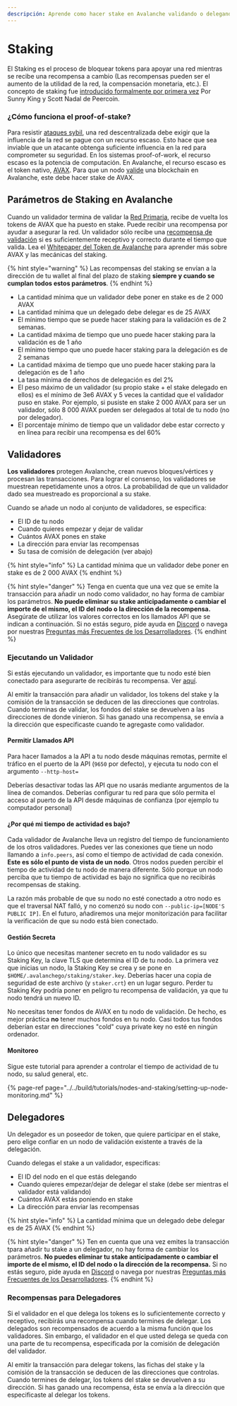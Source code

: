 ```yaml
---
descripción: Aprende como hacer stake en Avalanche validando o delegando
---
```


# Staking

El Staking es el proceso de bloquear tokens para apoyar una red mientras se recibe una recompensa a cambio \(Las recompensas pueden ser el aumento de la utilidad de la red, la compensación monetaria, etc.\). El concepto de staking fue [introducido formalmente por primera vez](https://web.archive.org/web/20160306084128/https://peercoin.net/assets/paper/peercoin-paper.pdf) Por Sunny King y Scott Nadal de Peercoin.

### ¿Cómo funciona el proof-of-stake?

Para resistir [ataques sybil](https://support.avalabs.org/en/articles/4064853-what-is-a-sybil-attack), una red descentralizada debe exigir que la influencia de la red se pague con un recurso escaso. Esto hace que sea inviable que un atacante obtenga suficiente influencia en la red para comprometer su seguridad. En los sistemas proof-of-work, el recurso escaso es la potencia de computación. En Avalanche, el recurso escaso es el token nativo, [AVAX](../../#avalanche-avax-token). Para que un nodo [valide](http://support.avalabs.org/en/articles/4064704-what-is-a-blockchain-validator) una blockchain en Avalanche, este debe hacer stake de AVAX.

## Parámetros de Staking en Avalanche

Cuando un validador termina de validar la [Red Primaria](http://support.avalabs.org/en/articles/4135650-what-is-the-primary-network), recibe de vuelta los tokens de AVAX que ha puesto en stake. Puede recibir una recompensa por ayudar a asegurar la red. Un validador sólo recibe una [recompensa de validación](http://support.avalabs.org/en/articles/4587396-what-are-validator-staking-rewards) si es suficientemente receptivo y correcto durante el tiempo que valida. Lea el [Whitepaper del Token de Avalanche](https://files.avalabs.org/papers/token.pdf) para aprender más sobre AVAX y las mecánicas del staking.

{% hint style="warning" %}
Las recompensas del staking se envían a la dirección de tu wallet al final del plazo de staking **siempre y cuando se cumplan todos estos parámetros**.
{% endhint %}

* La cantidad mínima que un validador debe poner en stake es de 2 000 AVAX
* La cantidad mínima que un delegado debe delegar es de 25 AVAX
* El mínimo tiempo que se puede hacer staking para la validación es de 2 semanas.
* La cantidad máxima de tiempo que uno puede hacer staking para la validación es de 1 año
* El mínimo tiempo que uno puede hacer staking para la delegación es de 2 semanas
* La cantidad máxima de tiempo que uno puede hacer staking para la delegación es de 1 año
* La tasa mínima de derechos de delegación es del 2%
* El peso máximo de un validador \(su propio stake + el stake delegado en ellos\) es el mínimo de 3e6 AVAX y 5 veces la cantidad que el validador puso en stake. Por ejemplo, si pusiste en stake 2 000 AVAX para ser un validador, sólo 8 000 AVAX pueden ser delegados al total de tu nodo \(no por delegador\).
* El porcentaje mínimo de tiempo que un validador debe estar correcto y en línea para recibir una recompensa es del 60%

## Validadores

**Los validadores** protegen Avalanche, 
crean nuevos bloques/vértices y procesan las transacciones. Para lograr el consenso, los validadores se muestrean repetidamente unos a otros. La probabilidad de que un validador dado sea muestreado es proporcional a su stake.

Cuando se añade un nodo al conjunto de validadores, se especifica:

* El ID de tu nodo
* Cuando quieres empezar y dejar de validar
* Cuántos AVAX pones en stake
* La dirección para enviar las recompensas
* Su tasa de comisión de delegación \(ver abajo\)

{% hint style="info" %}
La cantidad mínima que un validador debe poner en stake es de 2 000 AVAX
{% endhint %}

{% hint style="danger" %}
Tenga en cuenta que una vez que se emite la transacción para añadir un nodo como validador, no hay forma de cambiar los parámetros. **No puede eliminar su stake anticipadamente o cambiar el importe de el mismo, el ID del nodo o la dirección de la recompensa.** Asegúrate de utilizar los valores correctos en los llamados API que se indican a continuación. Si no estás seguro, pide ayuda en [Discord](https://chat.avax.network) o navega por nuestras [Preguntas más Frecuentes de los Desarrolladores](http://support.avalabs.org/en/collections/2618154-developer-faq).
{% endhint %}

### Ejecutando un Validador <a id="running-a-validator"></a>

Si estás ejecutando un validador, es importante que tu nodo esté bien conectado para asegurarte de recibirás tu recompensa. Ver [aquí](http://support.avalabs.org/en/articles/4594192-networking-setup).

Al emitir la transacción para añadir un validador, los tokens del stake y la comisión de la transacción se deducen de las direcciones que controlas. Cuando terminas de validar, los fondos del stake se devuelven a las direcciones de donde vinieron. Si has ganado una recompensa, se envía a la dirección que especificaste cuando te agregaste como validador.

#### Permitir Llamados API <a id="allow-api-calls"></a>

Para hacer llamados a la API a tu nodo desde máquinas remotas, permite el tráfico en el puerto de la API \(`9650` por defecto\), y ejecuta tu nodo con el argumento `--http-host=`

Deberías desactivar todas las API que no usarás mediante argumentos de la línea de comandos. Deberías configurar tu red para que sólo permita el acceso al puerto de la API desde máquinas de confianza  \(por ejemplo tu computador personal\)

#### ¿Por qué mi tiempo de actividad es bajo? <a id="why-is-my-uptime-low"></a>

Cada validador de Avalanche lleva un registro del tiempo de funcionamiento de los otros validadores. Puedes ver las conexiones que tiene un nodo llamando a `info.peers`, así como el tiempo de actividad de cada conexión. **Este es sólo el punto de vista de un nodo**. Otros nodos pueden percibir el tiempo de actividad de tu nodo de manera diferente. Sólo porque un nodo perciba que tu tiempo de actividad es bajo no significa que no recibirás recompensas de staking.

La razón más probable de que su nodo no esté conectado a otro nodo es que el traversal NAT falló, y no comenzó su nodo con `--public-ip=[NODE'S PUBLIC IP]`. En el futuro, añadiremos una mejor monitorización para facilitar la verificación de que su nodo está bien conectado.

#### Gestión Secreta <a id="secret-management"></a>

Lo único que necesitas mantener secreto en tu nodo validador es su Staking Key, la clave TLS que determina el ID de tu nodo. La primera vez que inicias un nodo, la Staking Key se crea y se pone en `$HOME/.avalanchego/staking/staker.key`. Deberías hacer una copia de seguridad de este archivo \(y `staker.crt`\) en un lugar seguro. Perder tu Staking Key podría poner en peligro tu recompensa de validación, ya que tu nodo tendrá un nuevo ID.

No necesitas tener fondos de AVAX en tu nodo de validación. De hecho, es mejor práctica **no** tener muchos fondos en tu nodo. Casi todos tus fondos deberían estar en direcciones "cold" cuya private key no esté en ningún ordenador.

#### Monitoreo<a id="monitoring"></a>

Sigue este tutorial para aprender a controlar el tiempo de actividad de tu nodo, su salud general, etc.

{% page-ref page="../../build/tutorials/nodes-and-staking/setting-up-node-monitoring.md" %}

## Delegadores

Un delegador es un poseedor de token, que quiere participar en el stake, pero elige confiar en un nodo de validación existente a través de la delegación.

Cuando delegas el stake a un validador, especificas:

* El ID del nodo en el que estás delegando
* Cuando quieres empezar/dejar de delegar el stake \(debe ser mientras el validador está validando\)
* Cuántos AVAX estás poniendo en stake
* La dirección para enviar las recompensas

{% hint style="info" %}
La cantidad mínima que un delegado debe delegar es de 25 AVAX
{% endhint %}

{% hint style="danger" %}
Ten en cuenta que una vez emites la transacción tpara añadir tu stake a un delegador, no hay forma de cambiar los parámetros. **No puedes eliminar tu stake anticipadamente o cambiar el importe de el mismo, el ID del nodo o la dirección de la recompensa.**  Si no estás seguro, pide ayuda en [Discord](https://chat.avax.network) o navega por nuestras [Preguntas más Frecuentes de los Desarrolladores](http://support.avalabs.org/en/collections/2618154-developer-faq).
{% endhint %}

### Recompensas para Delegadores <a id="delegator-rewards"></a>


Si el validador en el que delega los tokens es lo suficientemente correcto y receptivo, recibirás una recompensa cuando termines de delegar. Los delegados son recompensados de acuerdo a la misma función que los validadores. Sin embargo, el validador en el que usted delega se queda con una parte de tu recompensa, especificada por la comisión de delegación del validador.

Al emitir la transacción para delegar tokens, las fichas del stake y la comisión de la transacción se deducen de las direcciones que controlas. Cuando termines de delegar, los tokens del stake se devuelven a su dirección. Si has ganado una recompensa, ésta se envía a la dirección que especificaste al delegar los tokens.
<!--stackedit_data:
eyJoaXN0b3J5IjpbMTY0MTE3ODI1LC0zNTM3MDE1MTMsMTQyNj
M3Mzc0NiwxNTcyNzM0MzYsLTE1MzM4NDA5OTIsLTkwNTMxNzMw
MCw5OTU1NTQ4OCw1NDI1Njc2NDgsLTM2Mjc5OTM4MSw1NzY4MD
U5OTEsLTcxNzcxOTgxMV19
-->